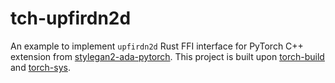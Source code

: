 # tch-upfirdn2d

An example to implement `upfirdn2d` Rust FFI interface for PyTorch C++ extension from [stylegan2-ada-pytorch](https://github.com/NVlabs/stylegan2-ada-pytorch). This project is built upon [torch-build](https://docs.rs/torch-build/) and [torch-sys](https://docs.rs/torch-sys/).
